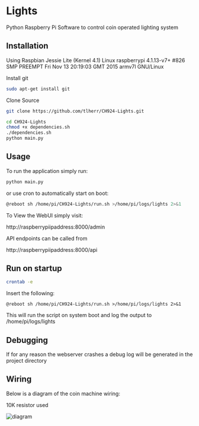 # Lights
Python Raspberry Pi Software to control coin operated lighting system


## Installation

Using Raspbian Jessie Lite (Kernel 4.1) Linux raspberrypi 4.1.13-v7+ #826 SMP PREEMPT Fri Nov 13 20:19:03 GMT 2015 armv7l GNU/Linux

Install git
```bash
sudo apt-get install git
```

Clone Source
```bash
git clone https://github.com/tlherr/CH924-Lights.git
```

```bash
cd CH924-Lights
chmod +x dependencies.sh
./dependencies.sh
python main.py
```

## Usage

To run the application simply run:
```bash
python main.py
```

or use cron to automatically start on boot:
```bash
@reboot sh /home/pi/CH924-Lights/run.sh >/home/pi/logs/lights 2>&1
```

To View the WebUI simply visit:

http://raspberrypiipaddress:8000/admin

API endpoints can be called from

http://raspberrypiipaddress:8000/api

## Run on startup

```bash
crontab -e
```

Insert the following:

```
@reboot sh /home/pi/CH924-Lights/run.sh >/home/pi/logs/lights 2>&1
```

This will run the script on system boot and log the output to /home/pi/logs/lights

## Debugging

If for any reason the webserver crashes a debug log will be generated in the project directory


## Wiring

Below is a diagram of the coin machine wiring:

10K resistor used

![diagram](http://fritzing.org/media/fritzing-repo/projects/c/ch924-coin-operated-lights/images/CH924_bb.png "Wiring")